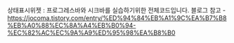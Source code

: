 상태표시위젯 : 프로그레스바와 시크바를 실습하기위한 전체코드입니다.
블로그 참고 - https://jocoma.tistory.com/entry/%ED%94%84%EB%A1%9C%EA%B7%B8%EB%A0%88%EC%8A%A4%EB%B0%94-%EC%82%AC%EC%9A%A9%ED%95%98%EA%B8%B0
